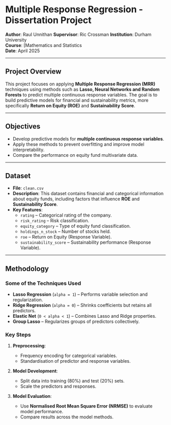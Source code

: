 # Multiple Response Regression - Dissertation Project  
**Author**: Raul Unnithan
**Supervisor**: Ric Crossman
**Institution**: Durham University  
**Course**: [Mathematics and Statistics  
**Date**: April 2025  

---

## Project Overview  
This project focuses on applying **Multiple Response Regression (MRR)** techniques using methods such as **Lasso, Neural Networks and Random Forests** to predict multiple continuous response variables. The goal is to build predictive models for financial and sustainability metrics, more specifically **Return on Equity (ROE)** and **Sustainability Score**.

---

## Objectives  
- Develop predictive models for **multiple continuous response variables**.  
- Apply these methods to prevent overfitting and improve model interpretability.  
- Compare the performance on equity fund multivariate data.  

---

## Dataset  
- **File**: `clean.csv`  
- **Description**: This dataset contains financial and categorical information about equity funds, including factors that influence **ROE** and **Sustainability Score**.  
- **Key Features**:  
  - `rating` – Categorical rating of the company.  
  - `risk_rating` – Risk classification.  
  - `equity_category` – Type of equity fund classification.  
  - `holdings_n_stock` – Number of stocks held.  
  - `roe` – Return on Equity (Response Variable).  
  - `sustainability_score` – Sustainability performance (Response Variable).  

---

## Methodology  
### Some of the Techniques Used  
- **Lasso Regression** (`alpha = 1`) – Performs variable selection and regularization.  
- **Ridge Regression** (`alpha = 0`) – Shrinks coefficients but retains all predictors.  
- **Elastic Net** (`0 < alpha < 1`) – Combines Lasso and Ridge properties.  
- **Group Lasso** – Regularizes groups of predictors collectively.

### Key Steps  
1. **Preprocessing**:  
   - Frequency encoding for categorical variables.  
   - Standardisation of predictor and response variables.  

2. **Model Development**:  
   - Split data into training (80%) and test (20%) sets.  
   - Scale the predictors and responses.  

3. **Model Evaluation**:  
   - Use **Normalised Root Mean Square Error (NRMSE)** to evaluate model performance.  
   - Compare results across the model methods.
